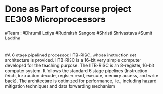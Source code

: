 # Done as Part of course project EE309 Microprocessors
#Team :
#Dhrumil Lotiya
#Rudraksh Sangore
#Shristi Shrivastava
#Sumit Laddha
#
#A 6 stage pipelined processor, IITB-RISC, whose instruction set architecture is provided. IITB-RISC is a 16-bit very simple computer developed for the teaching purpose. The IITB-RISC is an 8-register, 16-bit computer system. It follows the standard 6 stage pipelines (Instruction fetch, instruction decode, register read, execute, memory access, and write back). The architecture is optimized for performance, i.e., including hazard mitigation techniques and data forwarding mechanism
